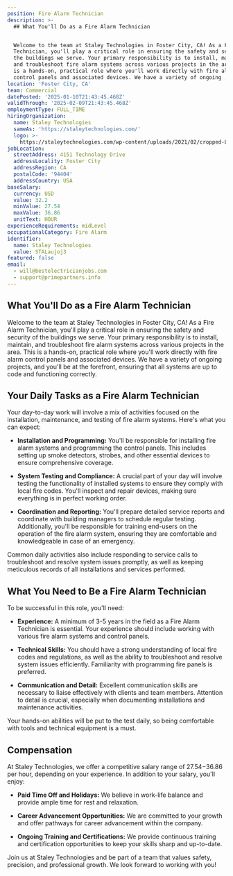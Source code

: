 ```yaml
---
position: Fire Alarm Technician
description: >-
  ## What You'll Do as a Fire Alarm Technician


  Welcome to the team at Staley Technologies in Foster City, CA! As a Fire Alarm
  Technician, you'll play a critical role in ensuring the safety and security of
  the buildings we serve. Your primary responsibility is to install, maintain,
  and troubleshoot fire alarm systems across various projects in the area. This
  is a hands-on, practical role where you'll work directly with fire alarm
  control panels and associated devices. We have a variety of ongoing ...
location: 'Foster City, CA'
team: Commercial
datePosted: '2025-01-10T21:43:45.468Z'
validThrough: '2025-02-09T21:43:45.468Z'
employmentType: FULL_TIME
hiringOrganization:
  name: Staley Technologies
  sameAs: 'https://staleytechnologies.com/'
  logo: >-
    https://staleytechnologies.com/wp-content/uploads/2021/02/cropped-Logo_StaleyTechnologies.png
jobLocation:
  streetAddress: 4151 Technology Drive
  addressLocality: Foster City
  addressRegion: CA
  postalCode: '94404'
  addressCountry: USA
baseSalary:
  currency: USD
  value: 32.2
  minValue: 27.54
  maxValue: 36.86
  unitText: HOUR
experienceRequirements: midLevel
occupationalCategory: Fire Alarm
identifier:
  name: Staley Technologies
  value: STALaujoj3
featured: false
email:
  - will@bestelectricianjobs.com
  - support@primepartners.info
---
```




## What You'll Do as a Fire Alarm Technician

Welcome to the team at Staley Technologies in Foster City, CA! As a Fire Alarm Technician, you'll play a critical role in ensuring the safety and security of the buildings we serve. Your primary responsibility is to install, maintain, and troubleshoot fire alarm systems across various projects in the area. This is a hands-on, practical role where you'll work directly with fire alarm control panels and associated devices. We have a variety of ongoing projects, and you'll be at the forefront, ensuring that all systems are up to code and functioning correctly.

## Your Daily Tasks as a Fire Alarm Technician

Your day-to-day work will involve a mix of activities focused on the installation, maintenance, and testing of fire alarm systems. Here's what you can expect:

- **Installation and Programming:** You'll be responsible for installing fire alarm systems and programming the control panels. This includes setting up smoke detectors, strobes, and other essential devices to ensure comprehensive coverage.

- **System Testing and Compliance:** A crucial part of your day will involve testing the functionality of installed systems to ensure they comply with local fire codes. You'll inspect and repair devices, making sure everything is in perfect working order.

- **Coordination and Reporting:** You'll prepare detailed service reports and coordinate with building managers to schedule regular testing. Additionally, you'll be responsible for training end-users on the operation of the fire alarm system, ensuring they are comfortable and knowledgeable in case of an emergency.

Common daily activities also include responding to service calls to troubleshoot and resolve system issues promptly, as well as keeping meticulous records of all installations and services performed.

## What You Need to Be a Fire Alarm Technician

To be successful in this role, you'll need:

- **Experience:** A minimum of 3-5 years in the field as a Fire Alarm Technician is essential. Your experience should include working with various fire alarm systems and control panels.

- **Technical Skills:** You should have a strong understanding of local fire codes and regulations, as well as the ability to troubleshoot and resolve system issues efficiently. Familiarity with programming fire panels is preferred.

- **Communication and Detail:** Excellent communication skills are necessary to liaise effectively with clients and team members. Attention to detail is crucial, especially when documenting installations and maintenance activities.

Your hands-on abilities will be put to the test daily, so being comfortable with tools and technical equipment is a must.

## Compensation

At Staley Technologies, we offer a competitive salary range of $27.54-$36.86 per hour, depending on your experience. In addition to your salary, you'll enjoy:

- **Paid Time Off and Holidays:** We believe in work-life balance and provide ample time for rest and relaxation.

- **Career Advancement Opportunities:** We are committed to your growth and offer pathways for career advancement within the company.

- **Ongoing Training and Certifications:** We provide continuous training and certification opportunities to keep your skills sharp and up-to-date.

Join us at Staley Technologies and be part of a team that values safety, precision, and professional growth. We look forward to working with you!
